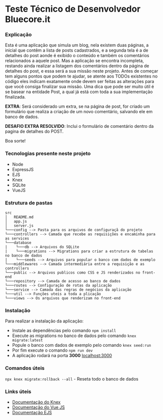 # Teste Técnico de Desenvolvedor Bluecore.it

### Explicação
Esta é uma aplicação que simula um blog, nela existem duas páginas, a inicial que contêm a lista de posts cadastrados, e a segunda tela é a de detalhes do post aonde é exibido o conteúdo e também os comentários relacionados a aquele post. Mas a aplicação se encontra incompleta, restando ainda realizar a listagem dos comentários dentro da página de detalhes do post, e essa será a sua missão neste projeto.
Antes de começar tem alguns pontos que podem te ajudar, se atente aos TODOs existentes no código eles indicam exatamente onde devem ser feitas as alterações para que você consiga finalizar sua missão. Uma dica que pode ser muito útil é se basear na entidade Post, a qual já está com toda a sua implementação finalizada.

**EXTRA**: Será considerado um extra, se na página de post, for criado um formulário que realiza a criação de um novo comentário, salvando ele em banco de dados.

**DESAFIO EXTRA RESOLVIDO**: Inclui o formulário de comentário dentro da pagina de detalhes do POST. 

Boa sorte!

### Tecnologias presente neste projeto
  - Node
  - ExpressJS
  - EJS
  - Knex
  - SQLite
  - VueJS

### Estrutura de pastas
```
src
│   README.md
│   app.js    
│   server.js
└───config --> Pasta para os arquivos de configuraçã do projeto
└───controllers --> Camada que recebe as requisições e encaminha para as services
└───database
|    └───db --> Arquivos do SQLite
|    └───migrations --> Migrations para criar a estrutura de tabelas no banco de dados
|    └───seeds --> Arquivos para popular o banco com dados de exemplo
└───middlewares --> Camada intermediária entre a requisição e as controllers
└───public --> Arquivos publicos como CSS e JS renderizados no front-end
└───repository --> Camada de acesso ao banco de dados
└───routes --> Configuração de rotas da aplicação
└───service --> Camada das regras de negócios da aplicação
└───util --> Funções uteis a toda a plicação
└───views --> Os arquivos que renderizam no front-end
```
### Instalação
Para realizar a instalação da aplicação:
 - Instale as dependências pelo comando `npm install`
 - Execute as migrations no banco de dados pelo comando `knex migrate:latest`
 - Popule o banco com dados de exemplo pelo comando `knex seed:run`
 - Por fim execute o comando `npm run dev`
 - A aplicação rodará na porta **3000** [localhost:3000](http://localhost:3000)

 ### Comandos úteis
`npx knex migrate:rollback --all` - Reseta todo o banco de dados

### Links úteis
- [Documentação do Knex](https://knexjs.org/guide/)
- [Documentação do Vue JS](https://vuejs.org/guide/introduction.html)
- [Documentação EJS](https://ejs.co/#install)
